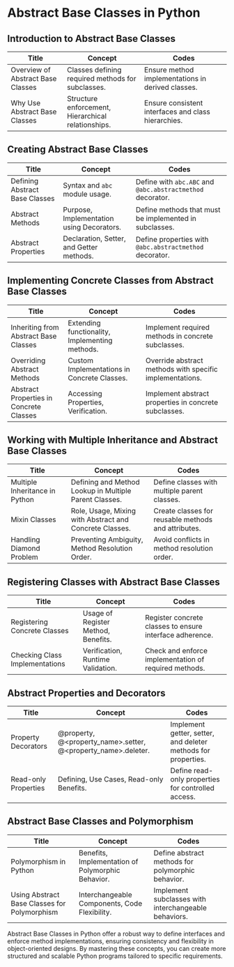 
# Abstract Base Classes in Python

## Introduction to Abstract Base Classes

| Title                                      | Concept                                                            | Codes                                                    |
|--------------------------------------------|--------------------------------------------------------------------|----------------------------------------------------------|
| Overview of Abstract Base Classes          | Classes defining required methods for subclasses.                 | Ensure method implementations in derived classes.      |
| Why Use Abstract Base Classes              | Structure enforcement, Hierarchical relationships.                 | Ensure consistent interfaces and class hierarchies.    |

## Creating Abstract Base Classes

| Title                                      | Concept                                                            | Codes                                                    |
|--------------------------------------------|--------------------------------------------------------------------|----------------------------------------------------------|
| Defining Abstract Base Classes             | Syntax and `abc` module usage.                                     | Define with `abc.ABC` and `@abc.abstractmethod` decorator.|
| Abstract Methods                           | Purpose, Implementation using Decorators.                         | Define methods that must be implemented in subclasses.   |
| Abstract Properties                        | Declaration, Setter, and Getter methods.                          | Define properties with `@abc.abstractmethod` decorator.  |

## Implementing Concrete Classes from Abstract Base Classes

| Title                                      | Concept                                                            | Codes                                                    |
|--------------------------------------------|--------------------------------------------------------------------|----------------------------------------------------------|
| Inheriting from Abstract Base Classes      | Extending functionality, Implementing methods.                    | Implement required methods in concrete subclasses.       |
| Overriding Abstract Methods                | Custom Implementations in Concrete Classes.                       | Override abstract methods with specific implementations. |
| Abstract Properties in Concrete Classes    | Accessing Properties, Verification.                               | Implement abstract properties in concrete subclasses.   |

## Working with Multiple Inheritance and Abstract Base Classes

| Title                                      | Concept                                                            | Codes                                                    |
|--------------------------------------------|--------------------------------------------------------------------|----------------------------------------------------------|
| Multiple Inheritance in Python             | Defining and Method Lookup in Multiple Parent Classes.            | Define classes with multiple parent classes.             |
| Mixin Classes                              | Role, Usage, Mixing with Abstract and Concrete Classes.           | Create classes for reusable methods and attributes.      |
| Handling Diamond Problem                   | Preventing Ambiguity, Method Resolution Order.                    | Avoid conflicts in method resolution order.              |

## Registering Classes with Abstract Base Classes

| Title                                      | Concept                                                            | Codes                                                    |
|--------------------------------------------|--------------------------------------------------------------------|----------------------------------------------------------|
| Registering Concrete Classes               | Usage of Register Method, Benefits.                               | Register concrete classes to ensure interface adherence. |
| Checking Class Implementations             | Verification, Runtime Validation.                                 | Check and enforce implementation of required methods.     |

## Abstract Properties and Decorators

| Title                                      | Concept                                                            | Codes                                                    |
|--------------------------------------------|--------------------------------------------------------------------|----------------------------------------------------------|
| Property Decorators                        | @property, @<property_name>.setter, @<property_name>.deleter.     | Implement getter, setter, and deleter methods for properties. |
| Read-only Properties                       | Defining, Use Cases, Read-only Benefits.                         | Define read-only properties for controlled access.        |

## Abstract Base Classes and Polymorphism

| Title                                      | Concept                                                            | Codes                                                    |
|--------------------------------------------|--------------------------------------------------------------------|----------------------------------------------------------|
| Polymorphism in Python                     | Benefits, Implementation of Polymorphic Behavior.                 | Define abstract methods for polymorphic behavior.       |
| Using Abstract Base Classes for Polymorphism| Interchangeable Components, Code Flexibility.                    | Implement subclasses with interchangeable behaviors.     |

Abstract Base Classes in Python offer a robust way to define interfaces and enforce method implementations, ensuring consistency and flexibility in object-oriented designs. By mastering these concepts, you can create more structured and scalable Python programs tailored to specific requirements.
